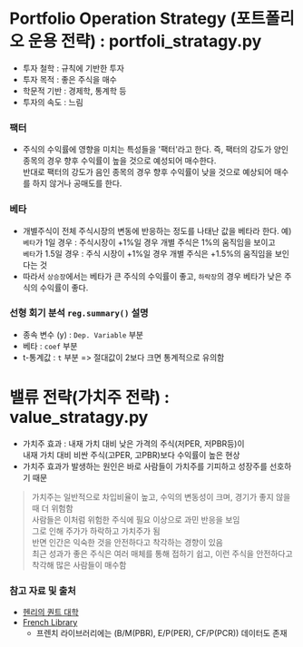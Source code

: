 # Portfolio Operation Strategy (포트폴리오 운용 전략) : portfoli_stratagy.py
- 투자 철학 : 규칙에 기반한 투자
- 투자 목적 : 좋은 주식을 매수
- 학문적 기반 : 경제학, 통계학 등
- 투자의 속도 : 느림  
### 팩터  
- 주식의 수익률에 영향을 미치는 특성들을 '팩터'라고 한다.
    즉, 팩터의 강도가 양인 종목의 경우 향후 수익률이 높을 것으로 예성되어 매수한다.  
    반대로 팩터의 강도가 음인 종목의 경우 향후 수익률이 낮을 것으로 예상되어 매수를 하지 않거나 공매도를 한다.  

### 베타  
- 개별주식이 전체 주식시장의 변동에 반응하는 정도를 나태난 값을 베타라 한다.
    예) `베타`가 1일 경우 : 주식시장이 +1%일 경우 개별 주식은 1%의 움직임을 보이고  
    `베타`가 1.5일 경우 : 주식 시장이 +1%일 경우 개별 주식은 +1.5%의 움직임을 보인다는 것  
- 따라서 `상승장`에서는 베타가 큰 주식의 수익률이 좋고, `하락장`의 경우 베타가 낮은 주식의 수익률이 좋다.  


### 선형 회기 분석 `reg.summary()` 설명
- 종속 변수 (y) : `Dep. Variable` 부분  
- 베타 : `coef` 부분  
- t-통계값 : `t` 부분 => 절대값이 2보다 크면 통계적으로 유의함

# 밸류 전략(가치주 전략) : value_stratagy.py
- 가치주 효과 : 내재 가치 대비 낮은 가격의 주식(저PER, 저PBR등)이  
    내재 가치 대비 비싼 주식(고PER, 고PBR)보다 수익률이 높은 현상  
- 가치주 효과가 발생하는 원인은 바로 사람들이 가치주를 기피하고 성장주를 선호하기 때문  
> 가치주는 일반적으로 차입비율이 높고, 수익의 변동성이 크며, 경기가 좋지 않을 때 더 위험함  
    사람들은 이처럼 위험한 주식에 필요 이상으로 과민 반응을 보임  
    그로 인해 주가가 하락하고 가치주가 됨  
    반면 인간은 익숙한 것을 안전하다고 착각하는 경향이 있음  
    최근 성과가 좋은 주식은 여러 매체를 통해 접하기 쉽고, 이런 주식을 안전하다고 착각해 많은 사람들이 매수함  
  


### 참고 자료 및 출처
- [헨리의 퀀트 대학](https://youtube.com/watch?v=g7lQvtF2SSs&si=EnSIkaIECMiOmarE)
- [French Library](https://mba.tuck.dartmouth.edu/pages/faculty/ken.french/data_library.html)
    - 프렌치 라이브러리에는 (B/M(PBR), E/P(PER), CF/P(PCR)) 데이터도 존재
